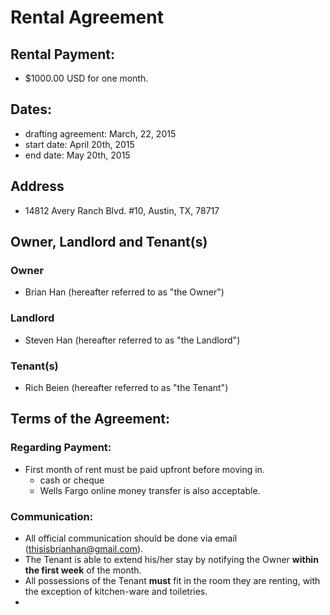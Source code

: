 # Rental Agreement

## Rental Payment:
- $1000.00 USD for one month.

## Dates:
- drafting agreement: March, 22, 2015
- start date: April 20th, 2015
- end date: May 20th, 2015

## Address
- 14812 Avery Ranch Blvd. #10, Austin, TX, 78717

## Owner, Landlord and Tenant(s)
### Owner
- Brian Han (hereafter referred to as "the Owner")
### Landlord
- Steven Han (hereafter referred to as "the Landlord")
### Tenant(s)
- Rich Beien (hereafter referred to as "the Tenant")

## Terms of the Agreement: 
### Regarding Payment:
- First month of rent must be paid upfront before moving in.
  - cash or cheque
  - Wells Fargo online money transfer is also acceptable.

### Communication:
- All official communication should be done via email (thisisbrianhan@gmail.com).
- The Tenant is able to extend his/her stay by notifying the Owner **within the first week** of the month.
- All possessions of the Tenant **must** fit in the room they are renting, with the exception of kitchen-ware and toiletries.
-
